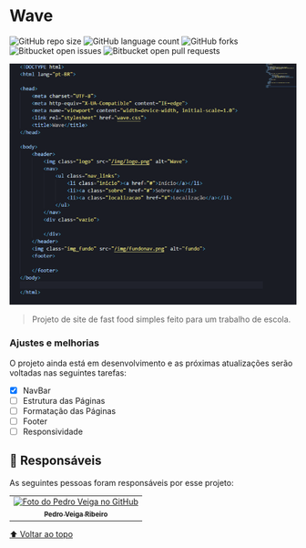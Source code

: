 # Wave

<!---Esses são exemplos. Veja https://shields.io para outras pessoas ou para personalizar este conjunto de escudos. Você pode querer incluir dependências, status do projeto e informações de licença aqui--->

![GitHub repo size](https://img.shields.io/github/repo-size/uuMnnoPedrin/Wave?style=for-the-badge)
![GitHub language count](https://img.shields.io/github/languages/count/uuMnnoPedrin/Wave?style=for-the-badge)
![GitHub forks](https://img.shields.io/github/forks/uuMnnoPedrin/Wave?style=for-the-badge)
![Bitbucket open issues](https://img.shields.io/bitbucket/issues/uuMnnoPedrin/Wave?style=for-the-badge)
![Bitbucket open pull requests](https://img.shields.io/bitbucket/pr-raw/uuMnnoPedrin/Wave?style=for-the-badge)

<img src="img/readme.png" alt="imagem temporária">

> Projeto de site de fast food simples feito para um trabalho de escola.

### Ajustes e melhorias

O projeto ainda está em desenvolvimento e as próximas atualizações serão voltadas nas seguintes tarefas:

- [x] NavBar
- [ ] Estrutura das Páginas
- [ ] Formatação das Páginas
- [ ] Footer
- [ ] Responsividade

## 🤝 Responsáveis

As seguintes pessoas foram responsáveis por esse projeto:

<table>
  <tr>
    <td align="center">
      <a href="https://github.com/uuMnnoPedrin">
        <img src="https://avatars.githubusercontent.com/u/84470240?v=4" width="100px;" alt="Foto do Pedro Veiga no GitHub"/><br>
        <sub>
          <b>Pedro Veiga Ribeiro</b>
        </sub>
      </a>
    </td>
  </tr>
</table>

[⬆ Voltar ao topo](#Wave)<br>